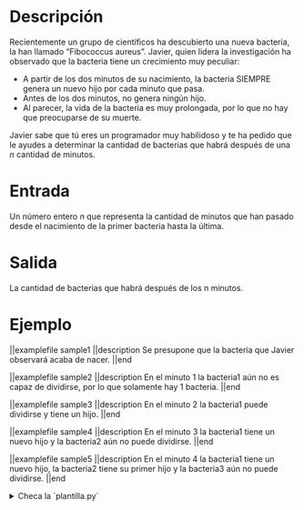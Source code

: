 # Descripción

Recientemente un grupo de científicos ha descubierto una nueva bacteria, la han llamado “Fibococcus aureus”. Javier, quien lidera la investigación ha observado que la bacteria tiene un crecimiento muy peculiar:

- A partir de los dos minutos de su nacimiento, la bacteria SIEMPRE genera un nuevo hijo por cada minuto que pasa.
- Antes de los dos minutos, no genera ningún hijo.
- Al parecer, la vida de la bacteria es muy prolongada, por lo que no hay que preocuparse de su muerte.

Javier sabe que tú eres un programador muy habilidoso y te ha pedido que le ayudes a determinar la cantidad de bacterias que habrá después de una $n$ cantidad de minutos.

# Entrada

Un número entero $n$ que representa la cantidad de minutos que han pasado desde el nacimiento de la primer bacteria hasta la última.

# Salida

La cantidad de bacterias que habrá después de los n minutos.

# Ejemplo

||examplefile
sample1
||description
Se presupone que la bacteria que Javier observará acaba de nacer.
||end

||examplefile
sample2
||description
En el minuto 1 la bacteria1 aún no es capaz de dividirse, por lo que solamente hay 1 bacteria.
||end

||examplefile
sample3
||description
En el minuto 2 la bacteria1 puede dividirse y tiene un hijo.
||end

||examplefile
sample4
||description
En el minuto 3 la bacteria1 tiene un nuevo hijo y la bacteria2 aún no puede dividirse.
||end

||examplefile
sample5
||description
En el minuto 4 la bacteria1 tiene un nuevo hijo, la bacteria2 tiene su primer hijo y la bacteria3 aún no puede dividirse.
||end

<details><summary>Checa la `plantilla.py`</summary>

{{plantilla.py}}

</details>
